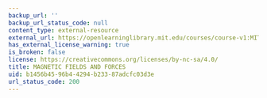 ```yaml
---
backup_url: ''
backup_url_status_code: null
content_type: external-resource
external_url: https://openlearninglibrary.mit.edu/courses/course-v1:MITx+8.02.2x+2T2018/about
has_external_license_warning: true
is_broken: false
license: https://creativecommons.org/licenses/by-nc-sa/4.0/
title: MAGNETIC FIELDS AND FORCES
uid: b1456b45-96b4-4294-b233-87adcfc03d3e
url_status_code: 200
---
```

